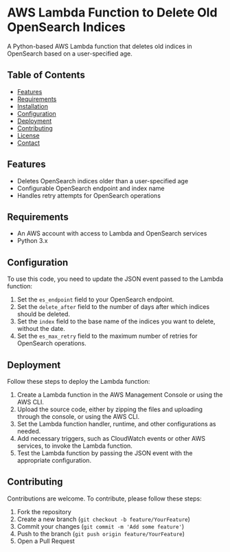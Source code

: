 # AWS Lambda Function to Delete Old OpenSearch Indices

A Python-based AWS Lambda function that deletes old indices in OpenSearch based on a user-specified age.

## Table of Contents

- [Features](#features)
- [Requirements](#requirements)
- [Installation](#installation)
- [Configuration](#configuration)
- [Deployment](#deployment)
- [Contributing](#contributing)
- [License](#license)
- [Contact](#contact)

## Features

- Deletes OpenSearch indices older than a user-specified age
- Configurable OpenSearch endpoint and index name
- Handles retry attempts for OpenSearch operations

## Requirements

- An AWS account with access to Lambda and OpenSearch services
- Python 3.x


## Configuration

To use this code, you need to update the JSON event passed to the Lambda function:

1. Set the `es_endpoint` field to your OpenSearch endpoint.
2. Set the `delete_after` field to the number of days after which indices should be deleted.
3. Set the `index` field to the base name of the indices you want to delete, without the date.
4. Set the `es_max_retry` field to the maximum number of retries for OpenSearch operations.

## Deployment

Follow these steps to deploy the Lambda function:

1. Create a Lambda function in the AWS Management Console or using the AWS CLI.
2. Upload the source code, either by zipping the files and uploading through the console, or using the AWS CLI.
3. Set the Lambda function handler, runtime, and other configurations as needed.
4. Add necessary triggers, such as CloudWatch events or other AWS services, to invoke the Lambda function.
5. Test the Lambda function by passing the JSON event with the appropriate configuration.

## Contributing

Contributions are welcome. To contribute, please follow these steps:

1. Fork the repository
2. Create a new branch (`git checkout -b feature/YourFeature`)
3. Commit your changes (`git commit -m 'Add some feature'`)
4. Push to the branch (`git push origin feature/YourFeature`)
5. Open a Pull Request
